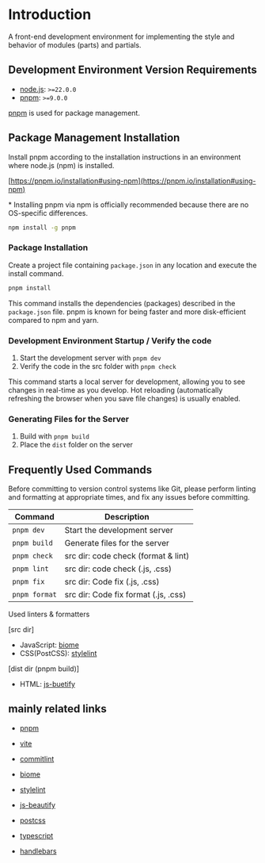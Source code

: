 # Introduction

A front-end development environment for implementing the style and behavior of modules (parts) and partials.

## Development Environment Version Requirements

- [node.js](https://nodejs.org/): `>=22.0.0`
- [pnpm](https://pnpm.io/): `>=9.0.0`

[pnpm](https://pnpm.io/installation) is used for package management.

## Package Management Installation

Install pnpm according to the installation instructions in an environment where node.js (npm) is installed.

[https://pnpm.io/installation#using-npm](https://pnpm.io/installation#using-npm)

\* Installing pnpm via npm is officially recommended because there are no OS-specific differences.

```bash
npm install -g pnpm
```

### Package Installation

Create a project file containing `package.json` in any location and execute the install command.

```bash
pnpm install
```

This command installs the dependencies (packages) described in the `package.json` file. pnpm is known for being faster and more disk-efficient compared to npm and yarn.

### Development Environment Startup / Verify the code

1. Start the development server with `pnpm dev`
2. Verify the code in the src folder with `pnpm check`

This command starts a local server for development, allowing you to see changes in real-time as you develop. Hot reloading (automatically refreshing the browser when you save file changes) is usually enabled.

### Generating Files for the Server

1. Build with `pnpm build`
2. Place the `dist` folder on the server

## Frequently Used Commands

Before committing to version control systems like Git, please perform linting and formatting at appropriate times, and fix any issues before committing.

| Command       | Description                          |
| ------------- | ------------------------------------ |
| `pnpm dev`    | Start the development server         |
| `pnpm build`  | Generate files for the server        |
| `pnpm check`  | src dir: code check (format & lint)  |
| `pnpm lint`   | src dir: code check (.js, .css)      |
| `pnpm fix`    | src dir: Code fix (.js, .css)        |
| `pnpm format` | src dir: Code fix format (.js, .css) |

Used linters & formatters

[src dir]

- JavaScript: [biome](https://biomejs.dev/)
- CSS(PostCSS): [stylelint](https://stylelint.io/)

[dist dir (pnpm build)]

- HTML: [js-buetify](https://beautifier.io/)

## mainly related links

- [pnpm](https://pnpm.io/)
- [vite](https://vitejs.dev/)
- [commitlint](https://commitlint.js.org/)
- [biome](https://biomejs.dev/)
- [stylelint](https://stylelint.io/)
- [js-beautify](https://beautifier.io/)

- [postcss](https://postcss.org/)
- [typescript](https://www.typescriptlang.org/)
- [handlebars](https://handlebarsjs.com/)
